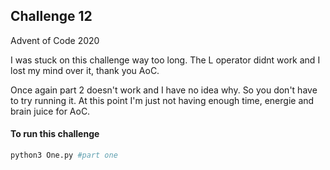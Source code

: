 ## Challenge 12
Advent of Code 2020

I was stuck on this challenge way too long.
The L operator didnt work and I lost my mind over it, thank you AoC.

Once again part 2 doesn't work and I have no idea why.
So you don't have to try running it. At this point I'm just not having enough time, energie and brain juice for AoC.

#### To run this challenge

```sh
python3 One.py #part one
```